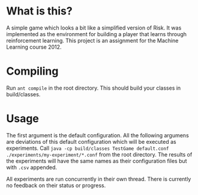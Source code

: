 # What is this?
A simple game which looks a bit like a simplified version of Risk. It was implemented as the environment for building a player that learns through reinforcement learning. This project is an assignment for the Machine Learning course 2012.

# Compiling
Run `ant compile` in the root directory. This should build your classes in build/classes.

# Usage
The first argument is the default configuration. All the following argumens are deviations of this default configuration which will be executed as experiments. Call `java -cp build/classes TestGame default.conf ./experiments/my-experiment/*.conf` from the root directory. The results of the experiments will have the same names as their configuration files but with `.csv` appended.

All experiments are run concurrently in their own thread. There is currently no feedback on their status or progress.